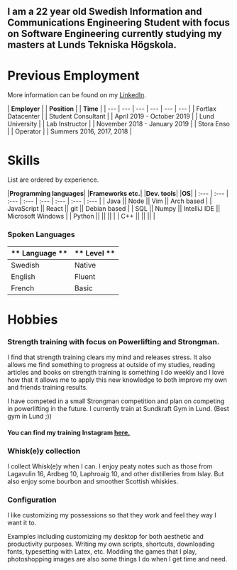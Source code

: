 ## I am a 22 year old Swedish Information and Communications Engineering Student with focus on Software Engineering currently studying my masters at Lunds Tekniska Högskola. 

# Previous Employment
More information can be found on my [LinkedIn](https://linkedin.com/in/simon-tenggren-b30b01143).

| **Employer** |  | **Position** | | **Time** |
| --- | --- | --- | --- | --- | --- |
| Fortlax Datacenter |  | Student Consultant |  | April 2019 - October 2019 |
| Lund University |  | Lab Instructor |  | November 2018 - January 2019 | 
| Stora Enso |  | Operator | | Summers 2016, 2017, 2018 |

# Skills 
List are ordered by experience.

|**Programming languages**| |**Frameworks etc.**| |**Dev. tools**| |**OS**|
| :--- | :--- | :--- | :--- | :--- | :--- | :--- | :--- |
| Java || Node || Vim || Arch based |
| JavaScript || React || git || Debian based | 
| SQL  || Numpy  || IntelliJ IDE || Microsoft Windows |
| Python  || || || |
| C++ || || || |

### Spoken Languages
| ** Language ** | ** Level ** |
| -- | -- |
| Swedish | Native |
| English | Fluent |
| French | Basic |

# Hobbies
### Strength training with focus on Powerlifting and Strongman.
I find that strength training clears my mind and releases stress.
It also allows me find something to progress at outside of my studies, reading articles and books on strength training is something I do weekly and I love how that it allows me to apply this new knowledge to both improve my own and friends training results.

I have competed in a small Strongman competition and plan on competing in powerlifting in the future.
I currently train at Sundkraft Gym in Lund. (Best gym in Lund ;\))
#### You can find my training Instagram [here.](https://instagram.com/simonblirstark) 

### Whisk(e)y collection
I collect Whisk(e)y when I can. I enjoy peaty notes such as those from Lagavulin 16, Ardbeg 10, Laphroaig 10, and other distilleries from Islay. But also enjoy some bourbon and smoother Scottish whiskies.

### Configuration
I like customizing my possessions so that they work and feel they way I want it to.

Examples including customizing my desktop for both aesthetic and productivity purposes. Writing my own scripts, shortcuts, downloading fonts, typesetting with Latex, etc.
Modding the games that I play, photoshopping images are also some things I do when I get time and need.
